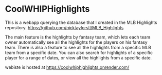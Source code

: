 # CoolWHIPHighlights

This is a webapp querying the database that I created in the MLB Highlights repository. https://github.com/nicktaylorstl/MLB_Highlights

The main feature is the highlights by fantasy team, which lets each team owner automatically see all the highlights for the players on his fantasy team.
There is also a feature to see all the highlights from a specific MLB team from a specific date.
You can also search for highlights of a specific player for a range of dates, or view all the highlights from a specific date.

webiste is hosted at https://coolwhiphighlights.onrender.com/

